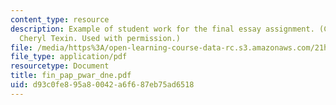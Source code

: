 ```yaml
---
content_type: resource
description: Example of student work for the final essay assignment. (Courtesy of
  Cheryl Texin. Used with permission.)
file: /media/https%3A/open-learning-course-data-rc.s3.amazonaws.com/21h-301-the-ancient-world-greece-fall-2004/d93c0fe895a80042a6f687eb75ad6518_fin_pap_pwar_dne.pdf
file_type: application/pdf
resourcetype: Document
title: fin_pap_pwar_dne.pdf
uid: d93c0fe8-95a8-0042-a6f6-87eb75ad6518
---
```

